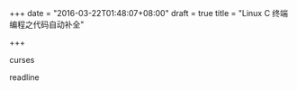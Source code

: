 +++
date = "2016-03-22T01:48:07+08:00"
draft = true
title = "Linux C 终端编程之代码自动补全"

+++


curses

readline
